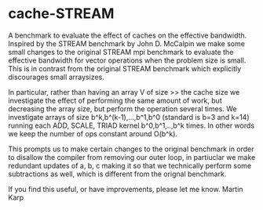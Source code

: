 # cache-STREAM
A benchmark to evaluate the effect of caches on the effective bandwidth.
Inspired by the STREAM benchmark by John D. McCalpin we make some small changes
to the original STREAM mpi benchmark to evaluate the effective bandwidth for vector operations when the problem size is small. This is in contrast from the original STREAM benchmark which explicitly discourages small arraysizes.

In particular, rather than having an array V of size >> the cache size we investigate the effect of performing the same amount of work, 
but decreasing the array size, but perform the operation several times. We investigate arrays of size b^k,b^(k-1),...,b^1,b^0 (standard is b=3 and k=14) running each ADD, SCALE, TRIAD kernel b^0,b^1,..,b^k times. In other words we keep the number of ops constant around O(b^k).

This prompts us to make certain changes to the original benchmark in order to disallow the compiler from removing our outer loop, in partiuclar we make redundant updates of a, b, c making it so that we technically perform some subtractions as well, which is different from the orignal benchmark.

If you find this useful, or have improvements, please let me know.
Martin Karp 

